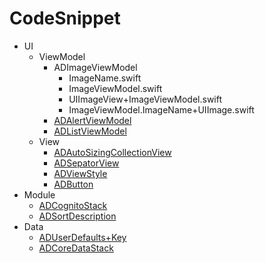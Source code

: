 # CodeSnippet

* UI
    * ViewModel
        * ADImageViewModel
            * ImageName.swift
            * ImageViewModel.swift
            * UIImageView+ImageViewModel.swift
            * ImageViewModel.ImageName+UIImage.swift
        * [ADAlertViewModel](https://github.com/fabernovel/CodeSnippet_iOS/tree/master/Source/CodeSnippet/UI/ViewModel/ADAlertViewModel/README.md)
        * [ADListViewModel](https://github.com/fabernovel/CodeSnippet_iOS/tree/master/Source/CodeSnippet/UI/ViewModel/ADListViewModel/README.md)
    * View
        * [ADAutoSizingCollectionView](https://github.com/fabernovel/CodeSnippet_iOS/tree/master/Source/CodeSnippet/UI/View/ADAutoSizingCollectionView/README.md)
        * [ADSepatorView](https://github.com/fabernovel/CodeSnippet_iOS/tree/master/Source/CodeSnippet/UI/View/ADSepatorView/README.md)
        * [ADViewStyle](https://github.com/fabernovel/CodeSnippet_iOS/tree/master/Source/CodeSnippet/UI/View/ADViewStyle/README.md)
        * [ADButton](https://github.com/fabernovel/CodeSnippet_iOS/tree/master/Source/CodeSnippet/UI/View/ADButton/README.md)
* Module
    * [ADCognitoStack](https://github.com/fabernovel/CodeSnippet_iOS/tree/master/Source/CodeSnippet/Module/ADCognitoStack/README.md)
    * [ADSortDescription](https://github.com/fabernovel/CodeSnippet_iOS/tree/master/Source/CodeSnippet/Module/ADSortDescription/README.md)
* Data
    * [ADUserDefaults+Key](https://github.com/fabernovel/CodeSnippet_iOS/tree/master/Source/CodeSnippet/Data/ADUserDefaults+Key/README.md)
    * [ADCoreDataStack](https://github.com/fabernovel/CodeSnippet_iOS/tree/master/Source/CodeSnippet/Data/ADCoreDataStack/README.md)
